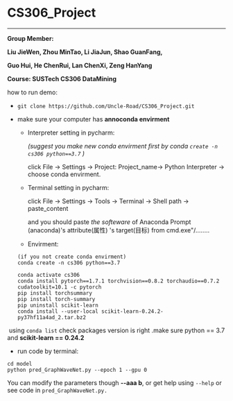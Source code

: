 # CS306_Project

---

**Group Member:**

**Liu JieWen, Zhou MinTao, Li JiaJun, Shao GuanFang,**

**Guo Hui, He ChenRui, Lan ChenXi, Zeng HanYang**

**Course: SUSTech CS306 DataMining**



how to run demo:

* `git clone https://github.com/Uncle-Road/CS306_Project.git`

* make sure your computer has **annoconda envirment**

  * Interpreter setting in pycharm:

    *(suggest you make new conda envirment first by conda `create -n cs306 python==3.7` )*

    click File -> Settings -> Project: Project_name-> Python Interpreter -> choose conda envirment.

  * Terminal setting in pycharm:

    click File -> Settings -> Tools -> Terminal -> Shell path -> paste_content

    and you should paste *the softeware* of Anaconda Prompt (anaconda)'s attribute(属性) 's target(目标) from cmd.exe"/........

  * Envirment:

  ```
  (if you not create conda envirment)
  conda create -n cs306 python==3.7 
  
  conda activate cs306
  conda install pytorch==1.7.1 torchvision==0.8.2 torchaudio==0.7.2 cudatoolkit=10.1 -c pytorch
  pip install torchsummary
  pip install torch-summary
  pip uninstall scikit-learn
  conda install --user-local scikit-learn-0.24.2-py37hf11a4ad_2.tar.bz2
  ```

​		using `conda list` check packages version is right .make sure python == 3.7 and **scikit-learn == 0.24.2** 

* run code by terminal:

````
cd model
python pred_GraphWaveNet.py --epoch 1 --gpu 0
````

You can modify the parameters though **--aaa  b**, or get help using `--help` or see code in `pred_GraphWaveNet.py.`

